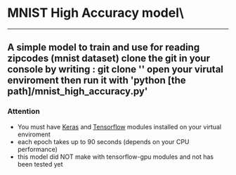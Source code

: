# MNIST High Accuracy model\
--------------------------------------------------------------------------------
A simple model to train and use for reading zipcodes (mnist dataset)
clone the git in your console by writing : git clone ''
open your virutal enviroment
then run it with 'python [the path]/mnist_high_accuracy.py'
--------------------------------------------------------------------------------
### Attention
- You must have [Keras](https://keras.io/) and [Tensorflow](https://www.tensorflow.org/install/pip) modules installed on your virtual enviroment
- each epoch takes up to 90 seconds (depends on your CPU performance)
- this model did NOT make with tensorflow-gpu modules and not has been tested yet
